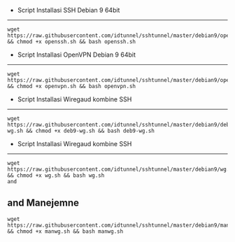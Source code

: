 * Script Installasi SSH Debian 9 64bit
--------
```
wget https://raw.githubusercontent.com/idtunnel/sshtunnel/master/debian9/openssh.sh && chmod +x openssh.sh && bash openssh.sh
```

* Script Installasi OpenVPN Debian 9 64bit
--------
```
wget https://raw.githubusercontent.com/idtunnel/sshtunnel/master/debian9/openvpn.sh && chmod +x openvpn.sh && bash openvpn.sh
```


* Script Installasi Wiregaud kombine SSH
--------
```
wget https://raw.githubusercontent.com/idtunnel/sshtunnel/master/debian9/deb9-wg.sh && chmod +x deb9-wg.sh && bash deb9-wg.sh

```
* Script Installasi Wiregaud kombine SSH
--------
```
wget https://raw.githubusercontent.com/idtunnel/sshtunnel/master/debian9/wg.sh && chmod +x wg.sh && bash wg.sh
and 
```
and Manejemne 
--------
```
wget https://raw.githubusercontent.com/idtunnel/sshtunnel/master/debian9/manwg.sh && chmod +x manwg.sh && bash manwg.sh

```
